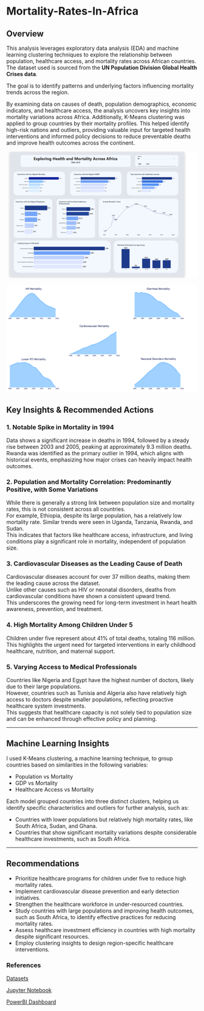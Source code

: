# Mortality-Rates-In-Africa
## Overview

This analysis leverages exploratory data analysis (EDA) and machine learning clustering techniques to explore the relationship between population, healthcare access, and mortality rates across African countries. The dataset used is sourced from the **UN Population Division Global Health Crises data**.

The goal is to identify patterns and underlying factors influencing mortality trends across the region.

By examining data on causes of death, population demographics, economic indicators, and healthcare access, the analysis uncovers key insights into mortality variations across Africa. Additionally, K-Means clustering was applied to group countries by their mortality profiles. This helped identify high-risk nations and outliers, providing valuable input for targeted health interventions and informed policy decisions to reduce preventable deaths and improve health outcomes across the continent.

![Mortality in Africa](https://github.com/aminahol/Mortality-Rates-In-Africa/blob/4c3ae3844cc164b0ff7440e0f25634cad1ba21b9/images/Mortality%20In%20Africa.png)

![Trend of Top Causes of Mortality](https://github.com/aminahol/Mortality-Rates-In-Africa/blob/4c3ae3844cc164b0ff7440e0f25634cad1ba21b9/images/Trend%20of%20Top%20Causes%20of%20Mortality.png)



## Key Insights & Recommended Actions

### 1. Notable Spike in Mortality in 1994
Data shows a significant increase in deaths in 1994, followed by a steady rise between 2003 and 2005, peaking at approximately 9.3 million deaths.  
Rwanda was identified as the primary outlier in 1994, which aligns with historical events, emphasizing how major crises can heavily impact health outcomes.

### 2. Population and Mortality Correlation: Predominantly Positive, with Some Variations
While there is generally a strong link between population size and mortality rates, this is not consistent across all countries.  
For example, Ethiopia, despite its large population, has a relatively low mortality rate. Similar trends were seen in Uganda, Tanzania, Rwanda, and Sudan.  
This indicates that factors like healthcare access, infrastructure, and living conditions play a significant role in mortality, independent of population size.

### 3. Cardiovascular Diseases as the Leading Cause of Death
Cardiovascular diseases account for over 37 million deaths, making them the leading cause across the dataset.  
Unlike other causes such as HIV or neonatal disorders, deaths from cardiovascular conditions have shown a consistent upward trend.  
This underscores the growing need for long-term investment in heart health awareness, prevention, and treatment.

### 4. High Mortality Among Children Under 5
Children under five represent about 41% of total deaths, totaling 116 million.  
This highlights the urgent need for targeted interventions in early childhood healthcare, nutrition, and maternal support.

### 5. Varying Access to Medical Professionals
Countries like Nigeria and Egypt have the highest number of doctors, likely due to their large populations.  
However, countries such as Tunisia and Algeria also have relatively high access to doctors despite smaller populations, reflecting proactive healthcare system investments.  
This suggests that healthcare capacity is not solely tied to population size and can be enhanced through effective policy and planning.

---

## Machine Learning Insights

I used K-Means clustering, a machine learning technique, to group countries based on similarities in the following variables:

- Population vs Mortality
- GDP vs Mortality
- Healthcare Access vs Mortality

Each model grouped countries into three distinct clusters, helping us identify specific characteristics and outliers for further analysis, such as:

- Countries with lower populations but relatively high mortality rates, like South Africa, Sudan, and Ghana.
- Countries that show significant mortality variations despite considerable healthcare investments, such as South Africa.  


---

## Recommendations

- Prioritize healthcare programs for children under five to reduce high mortality rates.
- Implement cardiovascular disease prevention and early detection initiatives.
- Strengthen the healthcare workforce in under-resourced countries.
- Study countries with large populations and improving health outcomes, such as South Africa, to identify effective practices for reducing mortality rates.
- Assess healthcare investment efficiency in countries with high mortality despite significant resources.
- Employ clustering insights to design region-specific healthcare interventions.




### References

[Datasets](https://github.com/aminahol/Mortality-Rates-In-Africa/tree/8ef7e1b1fd22a50702fa417e2a6082d2154c53ba/datasets)

[Jupyter Notebook](https://nbviewer.org/github/aminahol/Mortality-Rates-In-Africa/blob/main/Mortality%20Rates%20In%20Africa%20%284%29.ipynb)

[PowerBI Dashboard](https://app.powerbi.com/view?r=eyJrIjoiYTIwYmZhNGUtMzFmNy00ZWVlLWJmOGItNGVlMDMxYzNlZDc2IiwidCI6IjEwMWQ0NjY0LTg3OGEtNGUzYi04N2Y3LTc4ZjA4Yjc2MjhiYSJ9)
